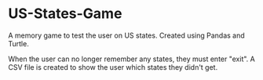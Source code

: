 # US-States-Game
A memory game to test the user on US states. Created using Pandas and Turtle.

When the user can no longer remember any states, they must enter "exit". 
A CSV file is created to show the user which states they didn't get.

